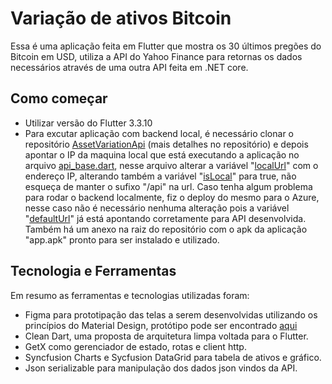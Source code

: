 # Variação de ativos Bitcoin
Essa é uma aplicação feita em Flutter que mostra os 30 últimos pregões do Bitcoin em USD, utiliza a API do Yahoo Finance para retornas os dados necessários através de uma outra API feita em .NET core.

## Como começar

- Utilizar versão do Flutter 3.3.10
- Para excutar aplicação com backend local, é necessário clonar o repositório [AssetVariationApi](https://github.com/douglas77costa/AssetVariationApi "AssetVariationApi") (mais detalhes no repositório) e depois apontar o IP da maquina local que está executando a aplicação no arquivo [api_base.dart](https://github.com/douglas77costa/asset_variation/blob/main/lib/app/core/shared/utils/api_base.dart "api_base.dart"), nesse arquivo alterar a variável "[localUrl](https://github.com/douglas77costa/asset_variation/blob/75be9077c5b5de4cf2838bffeb84404e28b3529c/lib/app/core/shared/utils/api_base.dart#L2 "localUrl")" com o endereço IP, alterando também a variável "[isLocal](https://github.com/douglas77costa/asset_variation/blob/75be9077c5b5de4cf2838bffeb84404e28b3529c/lib/app/core/shared/utils/api_base.dart#L6 "isLocal")" para true, não esqueça de manter o sufixo "/api" na url. Caso tenha algum problema para rodar o backend localmente, fiz o deploy do mesmo para o Azure, nesse caso não é necessário nenhuma alteração pois a variável "[defaultUrl](https://github.com/douglas77costa/asset_variation/blob/75be9077c5b5de4cf2838bffeb84404e28b3529c/lib/app/core/shared/utils/api_base.dart#L3 "defaultUrl")" já está apontando corretamente para API desenvolvida. Também há um anexo na raiz do repositório com o apk da aplicação "app.apk" pronto para ser instalado e utilizado.

## Tecnologia e Ferramentas
Em resumo as ferramentas e tecnologias utilizadas foram:
- Figma para prototipação das telas a serem desenvolvidas utilizando os princípios do Material Design, protótipo pode ser encontrado [aqui](https://www.figma.com/file/APKOUyIJdRwxJDqGYpvtb9/Prot%C3%B3tipo-Ativos-BTC?node-id=0%3A1&t=I5YC0xnAYVMYzgZL-1 "aqui")
- Clean Dart, uma proposta de arquitetura limpa voltada para o Flutter.
- GetX como gerenciador de estado, rotas e client http.
- Syncfusion Charts e Sycfusion DataGrid para tabela de ativos e gráfico.
- Json serializable para manipulação dos dados json vindos da API.
